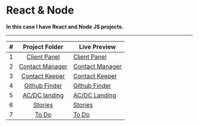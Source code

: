 # React & Node

**In this case I have React and Node JS projects.**

---

|  #  |                                             Project Folder                                             | Live Preview                                                                        |
| :-: | :----------------------------------------------------------------------------------------------------: | ----------------------------------------------------------------------------------- |
|  1  | [Client Panel](https://github.com/dotio/React/tree/master/clientmanager_firebase2018 'Client Manager') | [Client Panel](http://client-panel.surge.sh 'Client Panel')                         |
|  2  |     [Contact Manager](https://github.com/dotio/React/tree/master/contactManage 'Contact Manager')      | [Contact Manager](http://contactmanagerv2.surge.sh 'Contact Manager')               |
|  3  |    [Contact Keeper](https://github.com/dotio/React/tree/master/contactkeeper2019 'Contact Keeper')     | [Contact Keeper](https://contact-keeper2019.herokuapp.com/login#! 'Contact Keeper') |
|  4  |         [Github Finder](https://github.com/dotio/React/tree/master/github2019 'Github Finder')         | [Github Finder](http://finder-hooks.surge.sh 'Github Finder')                       |
|  5  |        [AC/DC landing](https://github.com/dotio/React/tree/master/landing2018 'AC/DC landing')         | [AC/DC Landing](http://guarded-chicken.surge.sh 'AC/DC Landing')                    |
|  6  |              [Stories](https://github.com/dotio/React/tree/master/storiesNode 'Stories')               | [Stories](https://stories-blog.herokuapp.com 'Stories')                             |
|  7  |                  [To Do](https://github.com/dotio/React/tree/master/todo2018 'To Do')                  | [To Do](http://todoapp777.surge.sh 'To Do')                                         |

